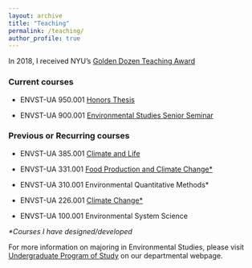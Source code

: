 ```yaml
---
layout: archive
title: "Teaching"
permalink: /teaching/
author_profile: true
---
```


In 2018, I received NYU’s [Golden Dozen Teaching Award](https://cas.nyu.edu/teaching-awards.html#golden-dozen)

### Current courses

* ENVST-UA 950.001 [Honors Thesis](chrome-extension://efaidnbmnnnibpcajpcglclefindmkaj/https://as.nyu.edu/content/dam/nyu-as/environment/documents/Syllabi/spring-2024/ENVST-UA_950_%20Honors_Seminar_McDermid_S24.pdf)

* ENVST-UA 900.001 [Environmental Studies Senior Seminar](chrome-extension://efaidnbmnnnibpcajpcglclefindmkaj/https://as.nyu.edu/content/dam/nyu-as/environment/documents/Syllabi/fall-2023/ENVST-UA%20900%20Syllabus%20Fall%202023.pdf)
  
### Previous or Recurring courses

* ENVST-UA 385.001 [Climate and Life](chrome-extension://efaidnbmnnnibpcajpcglclefindmkaj/https://as.nyu.edu/content/dam/nyu-as/environment/documents/Syllabi/for-the-website/ENVST-UA_300.001_%20Climate_and_Life_McDermid_S22.pdf)
  
* ENVST-UA 331.001 [Food Production and Climate Change*](chrome-extension://efaidnbmnnnibpcajpcglclefindmkaj/https://as.nyu.edu/content/dam/nyu-as/environment/documents/Syllabi/course-archive-%E2%80%94-syllabi/ENVST-UA_331_Food_Production_Climate_Change_McDermid_S20.pdf)

* ENVST-UA 310.001 Environmental Quantitative Methods*
  
* ENVST-UA 226.001 [Climate Change*](chrome-extension://efaidnbmnnnibpcajpcglclefindmkaj/https://as.nyu.edu/content/dam/nyu-as/environment/documents/Syllabi/course-archive-%E2%80%94-syllabi/ENVST-UA_226_Climate_Change_McDermid_S20.pdf)

* ENVST-UA 100.001 Environmental System Science

_*Courses I have designed/developed_

For more information on majoring in Environmental Studies, please visit [Undergraduate Program of Study](https://as.nyu.edu/environment/undergraduate-program.html) on our departmental webpage.


